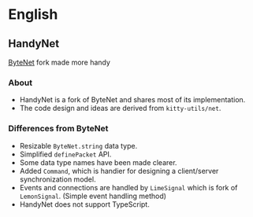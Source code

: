 # English

## HandyNet
[ByteNet](https://github.com/ffrostfall/ByteNet) fork made more handy

### About
- HandyNet is a fork of ByteNet and shares most of its implementation.
- The code design and ideas are derived from `kitty-utils/net`.

### Differences from ByteNet
- Resizable `ByteNet.string` data type.
- Simplified `definePacket` API.
- Some data type names have been made clearer.
- Added `Command`, which is handier for designing a client/server synchronization model.
- Events and connections are handled by `LimeSignal` which is fork of `LemonSignal`. (Simple event handling method)
- HandyNet does not support TypeScript.
